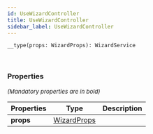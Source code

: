 ```yaml
---
id: UseWizardController
title: UseWizardController
sidebar_label: UseWizardController
---
```


```tsx
__type(props: WizardProps): WizardService
```
<br/>



### Properties

<font size="2"><i>(Mandatory properties are in bold)</i></font>

| Properties | Type | Description |
| --------- | ---- | ----------- |
| **props** | [WizardProps](/api2/types/WizardProps.md) |  |
